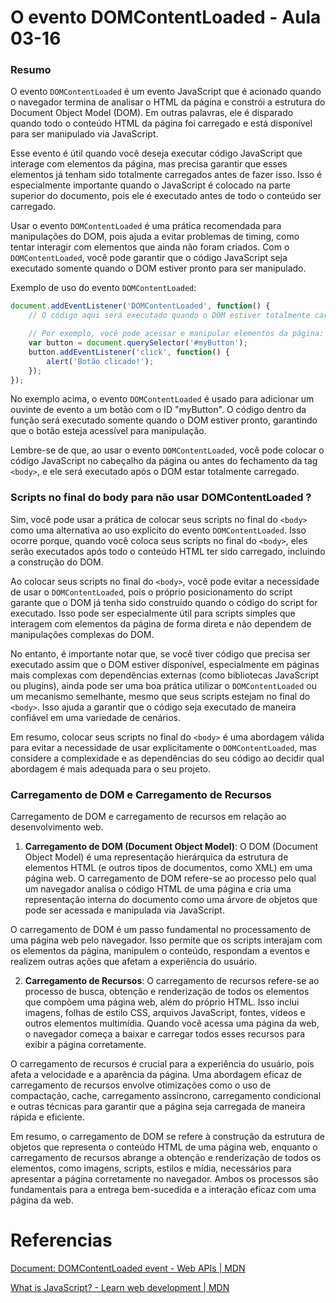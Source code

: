 <!--
Antes de publicar a issue, lembre-se de clicar na aba "Preview", para visualizar se a formatação está correta =)
-->

<!-- Escreva/insira as imagens após essa linha -->

# O evento DOMContentLoaded - Aula 03-16

### Resumo

O evento `DOMContentLoaded` é um evento JavaScript que é acionado quando o navegador termina de analisar o HTML da página e constrói a estrutura do Document Object Model (DOM). Em outras palavras, ele é disparado quando todo o conteúdo HTML da página foi carregado e está disponível para ser manipulado via JavaScript.

Esse evento é útil quando você deseja executar código JavaScript que interage com elementos da página, mas precisa garantir que esses elementos já tenham sido totalmente carregados antes de fazer isso. Isso é especialmente importante quando o JavaScript é colocado na parte superior do documento, pois ele é executado antes de todo o conteúdo ser carregado.

Usar o evento `DOMContentLoaded` é uma prática recomendada para manipulações do DOM, pois ajuda a evitar problemas de timing, como tentar interagir com elementos que ainda não foram criados. Com o `DOMContentLoaded`, você pode garantir que o código JavaScript seja executado somente quando o DOM estiver pronto para ser manipulado.

Exemplo de uso do evento `DOMContentLoaded`:

```javascript
document.addEventListener('DOMContentLoaded', function() {
    // O código aqui será executado quando o DOM estiver totalmente carregado.

    // Por exemplo, você pode acessar e manipular elementos da página:
    var button = document.querySelector('#myButton');
    button.addEventListener('click', function() {
        alert('Botão clicado!');
    });
});
```

No exemplo acima, o evento `DOMContentLoaded` é usado para adicionar um ouvinte de evento a um botão com o ID "myButton". O código dentro da função será executado somente quando o DOM estiver pronto, garantindo que o botão esteja acessível para manipulação.

Lembre-se de que, ao usar o evento `DOMContentLoaded`, você pode colocar o código JavaScript no cabeçalho da página ou antes do fechamento da tag `<body>`, e ele será executado após o DOM estar totalmente carregado.

### Scripts no final do body para não usar DOMContentLoaded ?

Sim, você pode usar a prática de colocar seus scripts no final do `<body>` como uma alternativa ao uso explícito do evento `DOMContentLoaded`. Isso ocorre porque, quando você coloca seus scripts no final do `<body>`, eles serão executados após todo o conteúdo HTML ter sido carregado, incluindo a construção do DOM.

Ao colocar seus scripts no final do `<body>`, você pode evitar a necessidade de usar o `DOMContentLoaded`, pois o próprio posicionamento do script garante que o DOM já tenha sido construído quando o código do script for executado. Isso pode ser especialmente útil para scripts simples que interagem com elementos da página de forma direta e não dependem de manipulações complexas do DOM.

No entanto, é importante notar que, se você tiver código que precisa ser executado assim que o DOM estiver disponível, especialmente em páginas mais complexas com dependências externas (como bibliotecas JavaScript ou plugins), ainda pode ser uma boa prática utilizar o `DOMContentLoaded` ou um mecanismo semelhante, mesmo que seus scripts estejam no final do `<body>`. Isso ajuda a garantir que o código seja executado de maneira confiável em uma variedade de cenários.

Em resumo, colocar seus scripts no final do `<body>` é uma abordagem válida para evitar a necessidade de usar explicitamente o `DOMContentLoaded`, mas considere a complexidade e as dependências do seu código ao decidir qual abordagem é mais adequada para o seu projeto.

### Carregamento de DOM e Carregamento de Recursos

Carregamento de DOM e carregamento de recursos em relação ao desenvolvimento web.

1. **Carregamento de DOM (Document Object Model)**:
   O DOM (Document Object Model) é uma representação hierárquica da estrutura de elementos HTML (e outros tipos de documentos, como XML) em uma página web. O carregamento de DOM refere-se ao processo pelo qual um navegador analisa o código HTML de uma página e cria uma representação interna do documento como uma árvore de objetos que pode ser acessada e manipulada via JavaScript.

O carregamento de DOM é um passo fundamental no processamento de uma página web pelo navegador. Isso permite que os scripts interajam com os elementos da página, manipulem o conteúdo, respondam a eventos e realizem outras ações que afetam a experiência do usuário.

2. **Carregamento de Recursos**:
   O carregamento de recursos refere-se ao processo de busca, obtenção e renderização de todos os elementos que compõem uma página web, além do próprio HTML. Isso inclui imagens, folhas de estilo CSS, arquivos JavaScript, fontes, vídeos e outros elementos multimídia. Quando você acessa uma página da web, o navegador começa a baixar e carregar todos esses recursos para exibir a página corretamente.

O carregamento de recursos é crucial para a experiência do usuário, pois afeta a velocidade e a aparência da página. Uma abordagem eficaz de carregamento de recursos envolve otimizações como o uso de compactação, cache, carregamento assíncrono, carregamento condicional e outras técnicas para garantir que a página seja carregada de maneira rápida e eficiente.

Em resumo, o carregamento de DOM se refere à construção da estrutura de objetos que representa o conteúdo HTML de uma página web, enquanto o carregamento de recursos abrange a obtenção e renderização de todos os elementos, como imagens, scripts, estilos e mídia, necessários para apresentar a página corretamente no navegador. Ambos os processos são fundamentais para a entrega bem-sucedida e a interação eficaz com uma página da web.

# Referencias

[Document: DOMContentLoaded event - Web APIs | MDN](https://developer.mozilla.org/en-US/docs/Web/API/Document/DOMContentLoaded_event)

[What is JavaScript? - Learn web development | MDN](https://developer.mozilla.org/en-US/docs/Learn/JavaScript/First_steps/What_is_JavaScript#script_loading_strategies)
